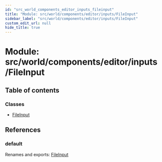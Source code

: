 ```yaml
---
id: "src_world_components_editor_inputs_fileinput"
title: "Module: src/world/components/editor/inputs/FileInput"
sidebar_label: "src/world/components/editor/inputs/FileInput"
custom_edit_url: null
hide_title: true
---
```


# Module: src/world/components/editor/inputs/FileInput

## Table of contents

### Classes

- [FileInput](../classes/src_world_components_editor_inputs_fileinput.fileinput.md)

## References

### default

Renames and exports: [FileInput](../classes/src_world_components_editor_inputs_fileinput.fileinput.md)
